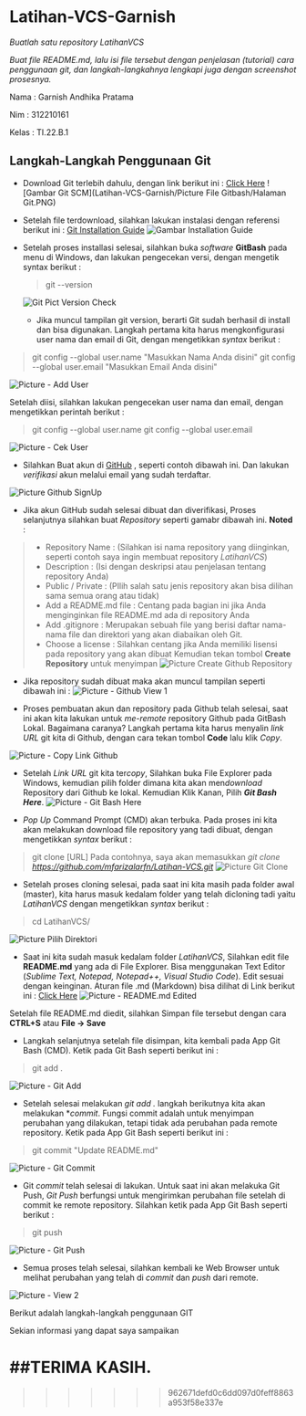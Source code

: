 # Latihan-VCS-Garnish

*Buatlah satu repository LatihanVCS*

*Buat file README.md, lalu isi file tersebut dengan penjelasan (tutorial) cara penggunaan git, dan langkah-langkahnya lengkapi juga dengan screenshot prosesnya.*

Nama      : Garnish Andhika Pratama

Nim        : 312210161

Kelas      : TI.22.B.1

## Langkah-Langkah Penggunaan Git

* Download Git terlebih dahulu, dengan link berikut ini : [Click Here](https://git-scm.com/)
![Gambar Git SCM](Latihan-VCS-Garnish/Picture File Gitbash/Halaman Git.PNG)

* Setelah file terdownload, silahkan lakukan instalasi dengan referensi berikut ini : [Git Installation Guide](https://git-scm.com/book/en/v2/Getting-Started-Installing-Git)
![Gambar Installation Guide](pict/git-install-guide.PNG)

* Setelah proses installasi selesai, silahkan buka *software* **GitBash** pada menu di Windows, dan lakukan pengecekan versi, dengan mengetik syntax berikut :
    > git --version

    ![Git Pict Version Check](pict/gitv-ersion.PNG)

    * Jika muncul tampilan git version, berarti Git sudah berhasil di install dan bisa digunakan. Langkah pertama kita harus mengkonfigurasi user nama dan email di Git, dengan mengetikkan *syntax* berikut :
> git config --global user.name "Masukkan Nama Anda disini"
> git config --global user.email "Masukkan Email Anda disini"

![Picture - Add User](pict/git-user-email.PNG)

Setelah diisi, silahkan lakukan pengecekan user nama dan email, dengan mengetikkan perintah berikut :
> git config --global user.name
> git config --global user.email

![Picture - Cek User](pict/cek-user-email.PNG)

* Silahkan Buat akun di [GitHub](https://github.com) , seperti contoh dibawah ini. Dan lakukan *verifikasi* akun melalui email yang sudah terdaftar.
 
![Picture Github SignUp](pict/signup-git.PNG)

* Jika akun GitHub sudah selesai dibuat dan diverifikasi, Proses selanjutnya silahkan buat *Repository* seperti gamabr dibawah ini.
**Noted** : 
> * Repository Name : (Silahkan isi nama repository yang diinginkan, seperti contoh saya ingin membuat repository *LatihanVCS*)
> * Description : (Isi dengan deskripsi atau penjelasan tentang repository Anda)
> * Public / Private : (PIlih salah satu jenis repository akan bisa dilihan sama semua orang atau tidak)
> * Add a README.md file : Centang pada bagian ini jika Anda menginginkan file README.md ada di repository Anda
> * Add .gitignore : Merupakan  sebuah file yang berisi daftar nama-nama file dan direktori yang akan diabaikan oleh Git.
> * Choose a license : Silahkan centang jika Anda memiliki lisensi pada repository yang akan dibuat
Kemudian tekan tombol **Create Repository** untuk menyimpan
![Picture Create Github Repository](pict/creat-newrepo.PNG)

* Jika repository sudah dibuat maka akan muncul tampilan seperti dibawah ini :
![Picture - Github View 1](pict/newrepo2.PNG)

* Proses pembuatan akun dan repository pada Github telah selesai, saat ini akan kita lakukan untuk *me-remote* repository Github pada GitBash Lokal. Bagaimana caranya?
Langkah pertama kita harus menyalin *link URL* git kita di Github, dengan cara tekan tombol **Code** lalu klik *Copy*.

![Picture - Copy Link Github](pict/linkremote.PNG)

* Setelah *Link URL* git kita ter*copy*, Silahkan buka File Explorer pada Windows, kemudian pilih folder dimana kita akan men*download* Repository dari Github ke lokal. Kemudian Klik Kanan, Pilih ***Git Bash Here***.
![Picture - Git Bash Here](pict/pasteurl.png)

* *Pop Up* Command Prompt (CMD) akan terbuka. Pada proses ini kita akan melakukan download file repository yang tadi dibuat, dengan mengetikkan *syntax* berikut :
> git clone [URL]
Pada contohnya, saya akan memasukkan *git clone https://github.com/mfarizalarfn/Latihan-VCS.git*
![Picture Git Clone](pict/clonevcs.PNG)

* Setelah proses cloning selesai, pada saat ini kita masih pada folder awal (master), kita harus masuk kedalam folder yang telah dicloning tadi yaitu *LatihanVCS* dengan mengetikkan *syntax* berikut :
> cd LatihanVCS/

![Picture Pilih Direktori](pict/cd-git.PNG)

* Saat ini kita sudah masuk kedalam folder *LatihanVCS*, Silahkan edit file **README.md** yang ada di File Explorer. Bisa menggunakan Text Editor (*Sublime Text, Notepad, Notepad++, Visual Studio Code*). Edit sesuai dengan keinginan. Aturan file .md (Markdown) bisa dilihat di Link berikut ini : [Click Here](https://guides.github.com/features/mastering-markdown/)
![Picture - README.md Edited](pict/editreadme.PNG)

Setelah file README.md diedit, silahkan Simpan file tersebut dengan cara **CTRL+S** atau **File -> Save**

* Langkah selanjutnya setelah file disimpan, kita kembali pada App Git Bash (CMD). Ketik pada Git Bash seperti berikut ini :
> git add .

![Picture - Git Add](pict/git-add.PNG)

* Setelah selesai melakukan *git add .* langkah berikutnya kita akan melakukan **commit*. Fungsi commit adalah untuk menyimpan perubahan yang dilakukan, tetapi tidak ada perubahan pada remote repository. Ketik pada App Git Bash seperti berikut ini :
> git commit "Update README.md"

![Picture - Git Commit](pict/git-commit.PNG)

* Git *commit* telah selesai di lakukan. Untuk saat ini akan melakuka Git Push, *Git Push* berfungsi untuk mengirimkan perubahan file setelah di commit ke remote repository. Silahkan ketik pada App Git Bash seperti berikut :
> git push

![Picture - Git Push](pict/git-push.PNG)

* Semua proses telah selesai, silahkan kembali ke Web Browser untuk melihat perubahan yang telah di *commit* dan *push* dari remote. 

![Picture - View 2](pict/git-view.PNG)

Berikut adalah langkah-langkah penggunaan GIT

Sekian informasi yang dapat saya sampaikan

##TERIMA KASIH.
=======
>>>>>>> 962671defd0c6dd097d0feff8863a953f58e337e
